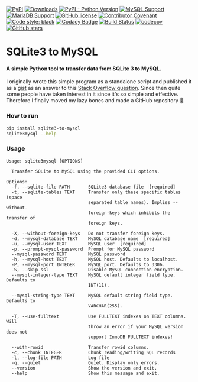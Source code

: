 [![PyPI](https://img.shields.io/pypi/v/sqlite3-to-mysql)](https://pypi.org/project/sqlite3-to-mysql/)
[![Downloads](https://pepy.tech/badge/sqlite3-to-mysql)](https://pepy.tech/project/sqlite3-to-mysql)
[![PyPI - Python Version](https://img.shields.io/pypi/pyversions/sqlite3-to-mysql)](https://pypi.org/project/sqlite3-to-mysql/)
[![MySQL Support](https://img.shields.io/static/v1?label=MySQL&message=5.5+|+5.6+|+5.7+|+8.0&color=2b5d80)](https://img.shields.io/static/v1?label=MySQL&message=5.6+|+5.7+|+8.0&color=2b5d80)
[![MariaDB Support](https://img.shields.io/static/v1?label=MariaDB&message=5.5+|+10.0+|+10.1+|+10.2+|+10.3+|+10.4+|+10.5&color=C0765A)](https://img.shields.io/static/v1?label=MariaDB&message=10.0+|+10.1+|+10.2+|+10.3+|+10.4+|+10.5&color=C0765A)
[![GitHub license](https://img.shields.io/github/license/techouse/sqlite3-to-mysql)](https://github.com/techouse/sqlite3-to-mysql/blob/master/LICENSE)
[![Contributor Covenant](https://img.shields.io/badge/Contributor%20Covenant-2.0-4baaaa.svg)](CODE-OF-CONDUCT.md)
[![Code style: black](https://img.shields.io/badge/code%20style-black-000000.svg)](https://github.com/ambv/black)
[![Codacy Badge](https://api.codacy.com/project/badge/Grade/d33b59d35b924711aae9418741a923ae)](https://www.codacy.com/manual/techouse/sqlite3-to-mysql?utm_source=github.com&amp;utm_medium=referral&amp;utm_content=techouse/sqlite3-to-mysql&amp;utm_campaign=Badge_Grade)
[![Build Status](https://github.com/techouse/sqlite3-to-mysql/workflows/Test/badge.svg)](https://github.com/techouse/sqlite3-to-mysql/actions?query=workflow%3ATest)
[![codecov](https://codecov.io/gh/techouse/sqlite3-to-mysql/branch/master/graph/badge.svg)](https://codecov.io/gh/techouse/sqlite3-to-mysql)
[![GitHub stars](https://img.shields.io/github/stars/techouse/sqlite3-to-mysql.svg?style=social&label=Star&maxAge=2592000)](https://github.com/techouse/sqlite3-to-mysql/stargazers)


# SQLite3 to MySQL

#### A simple Python tool to transfer data from SQLite 3 to MySQL.

I originally wrote this simple program as a standalone script and published it
as a [gist](https://gist.github.com/techouse/4deb94eee58a02d104c6) as an answer
to this [Stack Overflow question](https://stackoverflow.com/questions/18671/quick-easy-way-to-migrate-sqlite3-to-mysql/32243979#32243979).
Since then quite some people have taken interest in it since it's so simple and
effective. Therefore I finally moved my lazy bones and made a GitHub repository :octopus:.

### How to run

```bash
pip install sqlite3-to-mysql
sqlite3mysql --help
```

### Usage
```
Usage: sqlite3mysql [OPTIONS]

  Transfer SQLite to MySQL using the provided CLI options.

Options:
  -f, --sqlite-file PATH       SQLite3 database file  [required]
  -t, --sqlite-tables TEXT     Transfer only these specific tables (space
                               separated table names). Implies --without-
                               foreign-keys which inhibits the transfer of
                               foreign keys.

  -X, --without-foreign-keys   Do not transfer foreign keys.
  -d, --mysql-database TEXT    MySQL database name  [required]
  -u, --mysql-user TEXT        MySQL user  [required]
  -p, --prompt-mysql-password  Prompt for MySQL password
  --mysql-password TEXT        MySQL password
  -h, --mysql-host TEXT        MySQL host. Defaults to localhost.
  -P, --mysql-port INTEGER     MySQL port. Defaults to 3306.
  -S, --skip-ssl               Disable MySQL connection encryption.
  --mysql-integer-type TEXT    MySQL default integer field type. Defaults to
                               INT(11).

  --mysql-string-type TEXT     MySQL default string field type. Defaults to
                               VARCHAR(255).

  -T, --use-fulltext           Use FULLTEXT indexes on TEXT columns. Will
                               throw an error if your MySQL version does not
                               support InnoDB FULLTEXT indexes!

  --with-rowid                 Transfer rowid columns.
  -c, --chunk INTEGER          Chunk reading/writing SQL records
  -l, --log-file PATH          Log file
  -q, --quiet                  Quiet. Display only errors.
  --version                    Show the version and exit.
  --help                       Show this message and exit.
```
